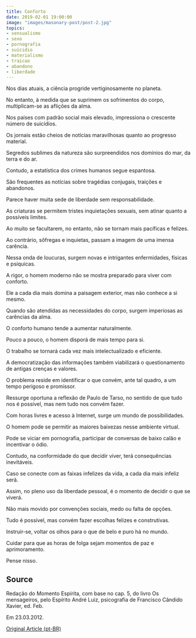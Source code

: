 ```yaml
---
title: Conforto
date: 2019-02-01 19:00:00
image: "images/masonary-post/post-2.jpg"
topics: 
- sensualismo
- sexo
- pornografia
- suicidio
- materialismo
- traicao
- abandono
- liberdade
---
```


Nos dias atuais, a ciência progride vertiginosamente no planeta.

No entanto, à medida que se suprimem os sofrimentos do corpo, multiplicam-se as
aflições da alma.

Nos países com padrão social mais elevado, impressiona o crescente número de
suicídios.

Os jornais estão cheios de notícias maravilhosas quanto ao progresso material.

Segredos sublimes da natureza são surpreendidos nos domínios do mar, da terra e
do ar.

Contudo, a estatística dos crimes humanos segue espantosa.

São frequentes as notícias sobre tragédias conjugais, traições e abandonos.

Parece haver muita sede de liberdade sem responsabilidade.

As criaturas se permitem tristes inquietações sexuais, sem atinar quanto a
possíveis limites.

Ao muito se facultarem, no entanto, não se tornam mais pacíficas e felizes.

Ao contrário, sôfregas e inquietas, passam a imagem de uma imensa carência.

Nessa onda de loucuras, surgem novas e intrigantes enfermidades, físicas e
psíquicas.

A rigor, o homem moderno não se mostra preparado para viver com conforto.

Ele a cada dia mais domina a paisagem exterior, mas não conhece a si mesmo.

Quando são atendidas as necessidades do corpo, surgem imperiosas as carências
da alma.

O conforto humano tende a aumentar naturalmente.

Pouco a pouco, o homem disporá de mais tempo para si.

O trabalho se tornará cada vez mais intelectualizado e eficiente.

A democratização das informações também viabilizará o questionamento de antigas
crenças e valores.

O problema reside em identificar o que convém, ante tal quadro, a um tempo
perigoso e promissor.

Ressurge oportuna a reflexão de Paulo de Tarso, no sentido de que tudo nos é
possível, mas nem tudo nos convém fazer.

Com horas livres e acesso à Internet, surge um mundo de possibilidades.

O homem pode se permitir as maiores baixezas nesse ambiente virtual.

Pode se viciar em pornografia, participar de conversas de baixo calão e
incentivar o ódio.

Contudo, na conformidade do que decidir viver, terá consequências inevitáveis.

Caso se conecte com as faixas infelizes da vida, a cada dia mais infeliz será.

Assim, no pleno uso da liberdade pessoal, é o momento de decidir o que se
viverá.

Não mais movido por convenções sociais, medo ou falta de opções.

Tudo é possível, mas convém fazer escolhas felizes e construtivas.

Instruir-se, voltar os olhos para o que de belo e puro há no mundo.

Cuidar para que as horas de folga sejam momentos de paz e aprimoramento.

Pense nisso.


## Source
Redação do Momento Espírita, com base no cap. 5, do livro Os
mensageiros, pelo Espírito André Luiz, psicografia de
Francisco Cândido Xavier, ed. Feb.

Em 23.03.2012.


[Original Article (pt-BR)](http://momento.com.br/pt/ler_texto.php?id=3381)
